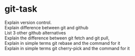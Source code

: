 # git-task

Explain version control.   
Explain difference between git and github   
List 3 other github alternatives   
Explain the difference between git fetch and git pull,   
Explain in simple terms git rebase and the command for it   
Explain in simple terms git cherry-pick and the command for it 